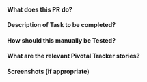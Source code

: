 #### What does this PR do?

#### Description of Task to be completed?

#### How should this manually be Tested?

#### What are the relevant Pivotal Tracker stories?

#### Screenshots (if appropriate)
